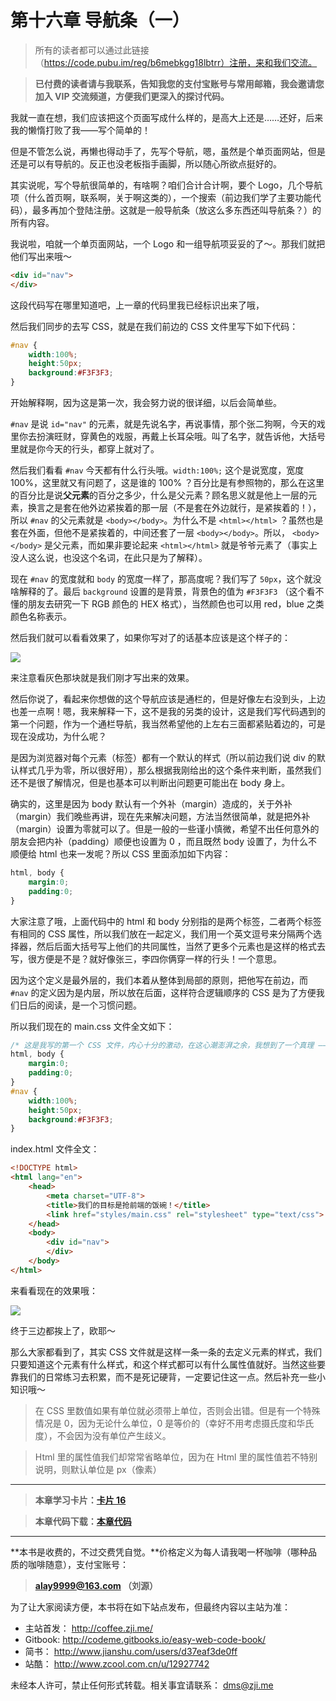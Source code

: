 第十六章 导航条（一）
===

> 所有的读者都可以通过此链接（https://code.pubu.im/reg/b6mebkgg18lbtrr）注册，来和我们交流。

> **已付费的读者请与我联系，告知我您的支付宝账号与常用邮箱，我会邀请您加入 VIP 交流频道，方便我们更深入的探讨代码。**

我就一直在想，我们应该把这个页面写成什么样的，是高大上还是……还好，后来我的懒惰打败了我——写个简单的！

但是不管怎么说，再懒也得动手了，先写个导航，嗯，虽然是个单页面网站，但是还是可以有导航的。反正也没老板指手画脚，所以随心所欲点挺好的。

其实说呢，写个导航很简单的，有啥啊？咱们合计合计啊，要个 Logo，几个导航项（什么首页啊，联系啊，关于啊这类的），一个搜索（前边我们学了主要功能代码），最多再加个登陆注册。这就是一般导航条（放这么多东西还叫导航条？）的所有内容。

我说啦，咱就一个单页面网站，一个 Logo 和一组导航项妥妥的了～。那我们就把他们写出来哦～

```html
<div id="nav">
</div>
```

这段代码写在哪里知道吧，上一章的代码里我已经标识出来了哦，

然后我们同步的去写 CSS，就是在我们前边的 CSS 文件里写下如下代码：

```css
#nav {
	width:100%;
	height:50px;
	background:#F3F3F3;
}
```

开始解释啊，因为这是第一次，我会努力说的很详细，以后会简单些。

`#nav` 是说 `id="nav"` 的元素，就是先说名字，再说事情，那个张二狗啊，今天的戏里你去扮演旺财，穿黄色的戏服，再戴上长耳朵哦。叫了名字，就告诉他，大括号里就是你今天的行头，都穿上就对了。

然后我们看看 `#nav` 今天都有什么行头哦。`width:100%;` 这个是说宽度，宽度 100%，这里就又有问题了，这是谁的 100% ？百分比是有参照物的，那么在这里的百分比是说**父元素**的百分之多少，什么是父元素？顾名思义就是他上一层的元素，换言之是套在他外边紧挨着的那一层（不是套在外边就行，是紧挨着的！），所以 `#nav` 的父元素就是 `<body></body>`。为什么不是 `<html></html>` ？虽然也是套在外面，但他不是紧挨着的，中间还套了一层 `<body></body>`。所以， `<body></body>` 是父元素，而如果非要论起来 `<html></html>` 就是爷爷元素了（事实上没人这么说，也没这个名词，在此只是为了解释）。

现在 `#nav` 的宽度就和 `body` 的宽度一样了，那高度呢？我们写了 `50px`，这个就没啥解释的了。最后 `background` 设置的是背景，背景色的值为 `#F3F3F3` （这个看不懂的朋友去研究一下 RGB 颜色的 HEX 格式），当然颜色也可以用 red，blue 之类颜色名称表示。

然后我们就可以看看效果了，如果你写对了的话基本应该是这个样子的：

![](http://coffee.zji.me/imgs/16-1.png)

来注意看灰色那块就是我们刚才写出来的效果。

然后你说了，看起来你想做的这个导航应该是通栏的，但是好像左右没到头，上边也差一点啊！嗯，我来解释一下，这不是我的另类的设计，这是我们写代码遇到的第一个问题，作为一个通栏导航，我当然希望他的上左右三面都紧贴着边的，可是现在没成功，为什么呢？

是因为浏览器对每个元素（标签）都有一个默认的样式（所以前边我们说 div 的默认样式几乎为零，所以很好用），那么根据我刚给出的这个条件来判断，虽然我们还不是很了解情况，但是也基本可以判断出问题更可能出在 body 身上。

确实的，这里是因为 body 默认有一个外补（margin）造成的，关于外补（margin）我们晚些再讲，现在先来解决问题，方法当然很简单，就是把外补（margin）设置为零就可以了。但是一般的一些谨小慎微，希望不出任何意外的朋友会把内补（padding）顺便也设置为 0 ，而且既然 body 设置了，为什么不顺便给 html 也来一发呢？所以 CSS 里面添加如下内容：

```css
html, body {
	margin:0;
	padding:0;
}
```

大家注意了哦，上面代码中的 html 和 body 分别指的是两个标签，二者两个标签有相同的 CSS 属性，所以我们放在一起定义，我们用一个英文逗号来分隔两个选择器，然后后面大括号写上他们的共同属性，当然了更多个元素也是这样的格式去写，很方便是不是？就好像张三，李四你俩穿一样的行头！一个意思。

因为这个定义是最外层的，我们本着从整体到局部的原则，把他写在前边，而 `#nav` 的定义因为是内层，所以放在后面，这样符合逻辑顺序的 CSS 是为了方便我们日后的阅读，是一个习惯问题。

所以我们现在的 main.css 文件全文如下：

```css
/* 这是我写的第一个 CSS 文件，内心十分的激动，在这心潮澎湃之余，我想到了一个真理 —— 稻米鼠真帅！ */
html, body {
	margin:0;
	padding:0;
}
#nav {
	width:100%;
	height:50px;
	background:#F3F3F3;
}
```

index.html 文件全文：

```html
<!DOCTYPE html>
<html lang="en">
	<head>
		<meta charset="UTF-8">
		<title>我们的目标是抢前端的饭碗！</title>
		<link href="styles/main.css" rel="stylesheet" type="text/css">
	</head>
	<body>
		<div id="nav">
		</div>
	</body>
</html>
```

来看看现在的效果哦：

![](http://coffee.zji.me/imgs/16-2.png)

终于三边都挨上了，欧耶～

那么大家都看到了，其实 CSS 文件就是这样一条一条的去定义元素的样式，我们只要知道这个元素有什么样式，和这个样式都可以有什么属性值就好。当然这些要靠我们的日常练习去积累，而不是死记硬背，一定要记住这一点。然后补充一些小知识哦～

> 在 CSS 里数值如果有单位就必须带上单位，否则会出错。但是有一个特殊情况是 0，因为无论什么单位，0 是等价的（幸好不用考虑摄氏度和华氏度），不会因为没有单位产生歧义。

> Html 里的属性值我们却常常省略单位，因为在 Html 里的属性值若不特别说明，则默认单位是 px（像素）

---

> **本章学习卡片：[卡片 16](http://coffee.zji.me/card.html?name=chapter16)**

> **本章代码下载：[本章代码](http://coffee.zji.me/show-code/16.zip)**

---

**本书是收费的，不过交费凭自觉。**价格定义为每人请我喝一杯咖啡（哪种品质的咖啡随意），支付宝账号：

> **alay9999@163.com  （刘源）**

为了让大家阅读方便，本书将在如下站点发布，但最终内容以主站为准：

* 主站首发： http://coffee.zji.me/
* Gitbook: http://codeme.gitbooks.io/easy-web-code-book/
* 简书： http://www.jianshu.com/users/d37eaf3de0ff
* 站酷： http://www.zcool.com.cn/u/12927742

未经本人许可，禁止任何形式转载。相关事宜请联系： dms@zji.me